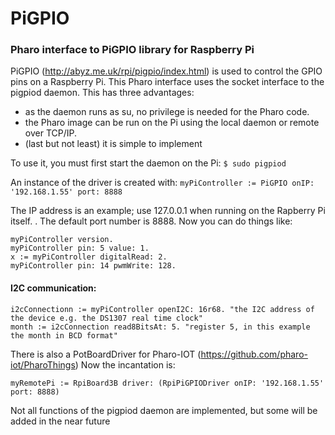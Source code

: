 # PiGPIO
### Pharo interface to PiGPIO library for Raspberry Pi

PiGPIO (http://abyz.me.uk/rpi/pigpio/index.html) is used to control the GPIO pins on a Raspberry Pi. This Pharo interface uses the socket interface to the pigpiod daemon. This has three advantages:
- as the daemon runs as su, no privilege is needed for the Pharo code.
- the Pharo image can be run on the Pi using the local daemon or remote over TCP/IP.
- (last but not least) it is simple to implement

To use it, you must first start the daemon on the Pi:
`$ sudo pigpiod`

An instance of the driver is created with:
`myPiController := PiGPIO onIP: '192.168.1.55' port: 8888`

The IP address is an example; use 127.0.0.1 when running on the Rapberry Pi itself. . The default port number is 8888.
Now you can do things like:
 ```
 myPiController version.
 myPiController pin: 5 value: 1.
 x := myPiController digitalRead: 2.
 myPiController pin: 14 pwmWrite: 128.
```
#### I2C communication:
```
i2cConnectionn := myPiController openI2C: 16r68. "the I2C address of the device e.g. the DS1307 real time clock"
month := i2cConnection read8BitsAt: 5. "register 5, in this example the month in BCD format"
```

There is also a PotBoardDriver for Pharo-IOT (https://github.com/pharo-iot/PharoThings)
Now the incantation is:
```
myRemotePi := RpiBoard3B driver: (RpiPiGPIODriver onIP: '192.168.1.55' port: 8888)
```

Not all functions of the pigpiod daemon are implemented, but some will be added in the near future
